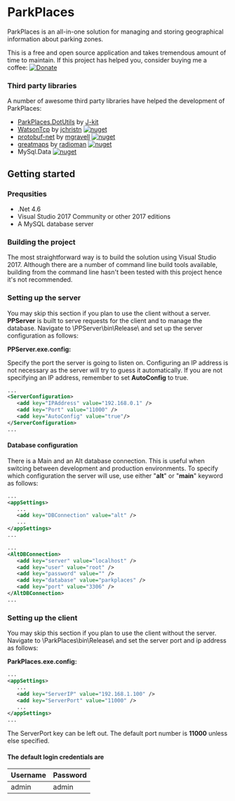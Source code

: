 # ParkPlaces
ParkPlaces is an all-in-one solution for managing and storing geographical information
about parking zones.

This is a free and open source application and takes tremendous amount of time to maintain.
 If this project has helped you, consider buying me a coffee:
 [![Donate](https://img.shields.io/badge/Donate-PayPal-green.svg)](https://paypal.me/vodoc)

### Third party libraries
A number of awesome third party libraries have helped the development of ParkPlaces:

 - [ParkPlaces.DotUtils](https://github.com/mihaly044/parkplaces/tree/v2/ParkPlaces.DotUtils) by [J-kit](https://github.com/J-kit)
 - [WatsonTcp](https://github.com/jchristn/WatsonTcp) by [jchristn](https://github.com/jchristn) [![nuget](https://img.shields.io/nuget/v/WatsonTcp.svg)](https://www.nuget.org/packages/WatsonTcp/)
 - [protobuf-net](https://github.com/mgravell/protobuf-net) by [mgravell](https://github.com/mgravell) [![nuget](https://img.shields.io/nuget/v/protobuf-net.svg)](https://www.nuget.org/packages/GMap.NET.WindowsForms/)
 - [greatmaps](https://github.com/radioman/greatmaps) by [radioman](https://github.com/radioman) [![nuget](https://img.shields.io/nuget/v/GMAP.Net.WindowsForms.svg)](https://www.nuget.org/packages/GMap.NET.WindowsForms/)
 - MySql.Data [![nuget](https://img.shields.io/nuget/v/Mysql.Data.svg)](https://www.nuget.org/packages/MySql.Data/8.0.12)

## Getting started

### Prequsities

 - .Net 4.6
 - Visual Studio 2017 Community or other 2017 editions
 - A MySQL database server

### Building the project
The most straightforward way is to build the solution using Visual Studio 2017.
Although there are a number of command line build tools available, building from
the command line hasn't been tested with this project hence it's not recommended.

### Setting up the server
You may skip this section if you plan to use the client without a server.
**PPServer** is built to serve requests for the client and to manage the database.
Navigate to \PPServer\bin\Release\ and set up the server configuration as follows:

**PPServer.exe.config:**

Specify the port the server is going to listen on. Configuring an IP address is not necessary
as the server will try to guess it automatically. If you are not specifying an IP address, remember
to set **AutoConfig** to true.
```xml
...
<ServerConfiguration>
   <add key="IPAddress" value="192.168.0.1" />
   <add key="Port" value="11000" />
   <add key="AutoConfig" value="true"/>
</ServerConfiguration>
...
```

#### Database configuration

There is a Main and an Alt database connection. This is useful when switcing between development and production environments. To specify which configuration the server will use, use either "**alt**" or "**main**"
keyword as follows:

```xml
...
<appSettings>
   ...
   <add key="DBConnection" value="alt" />
   ...
</appSettings>
...
```

```xml
...
<AltDBConnection>
   <add key="server" value="localhost" />
   <add key="user" value="root" />
   <add key="password" value="" />
   <add key="database" value="parkplaces" />
   <add key="port" value="3306" />
</AltDBConnection>
...
```

### Setting up the client
You may skip this section if you plan to use the client without the server.
Navigate to \ParkPlaces\bin\Release\ and set the server
port and ip address as follows:

**ParkPlaces.exe.config:**
```xml
...
<appSettings>
   ...
   <add key="ServerIP" value="192.168.1.100" />
   <add key="ServerPort" value="11000" />
   ...
</appSettings>
...
```
The ServerPort key can be left out. The default port number is **11000** unless else specified.
#### The default login credentials are 
|Username|Password |
|--|--|
| admin | admin |

